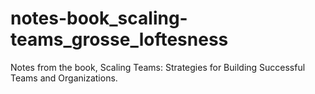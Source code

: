# notes-book_scaling-teams_grosse_loftesness
Notes from the book, Scaling Teams: Strategies for Building Successful Teams and Organizations.
